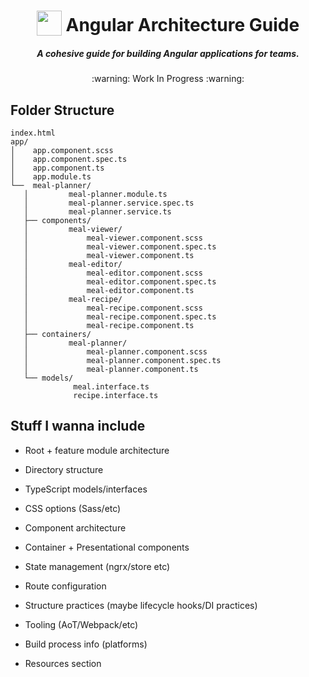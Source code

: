 <h1 align="center">
<img width="40" valign="bottom" src="https://angular.io/resources/images/logos/angular/angular.svg">
Angular Architecture Guide
</h1>
<h5 align="center">A cohesive guide for building Angular applications for teams.</h5>

<p align="center">:warning: Work In Progress :warning:</p>

## Folder Structure

```
index.html
app/
│    app.component.scss
│    app.component.spec.ts
│    app.component.ts
│    app.module.ts
└──  meal-planner/
   │         meal-planner.module.ts
   │         meal-planner.service.spec.ts
   │         meal-planner.service.ts
   ├── components/
   │         meal-viewer/
   │             meal-viewer.component.scss
   │             meal-viewer.component.spec.ts
   │             meal-viewer.component.ts
   │         meal-editor/
   │             meal-editor.component.scss
   │             meal-editor.component.spec.ts
   │             meal-editor.component.ts
   │         meal-recipe/
   │             meal-recipe.component.scss
   │             meal-recipe.component.spec.ts
   │             meal-recipe.component.ts
   ├── containers/
   │         meal-planner/
   │             meal-planner.component.scss
   │             meal-planner.component.spec.ts
   │             meal-planner.component.ts
   └── models/
              meal.interface.ts
              recipe.interface.ts
```

## Stuff I wanna include

* Root + feature module architecture
* Directory structure
* TypeScript models/interfaces

* CSS options (Sass/etc)
* Component architecture
* Container + Presentational components
* State management (ngrx/store etc)
* Route configuration
* Structure practices (maybe lifecycle hooks/DI practices)
* Tooling (AoT/Webpack/etc)
* Build process info (platforms)
* Resources section
